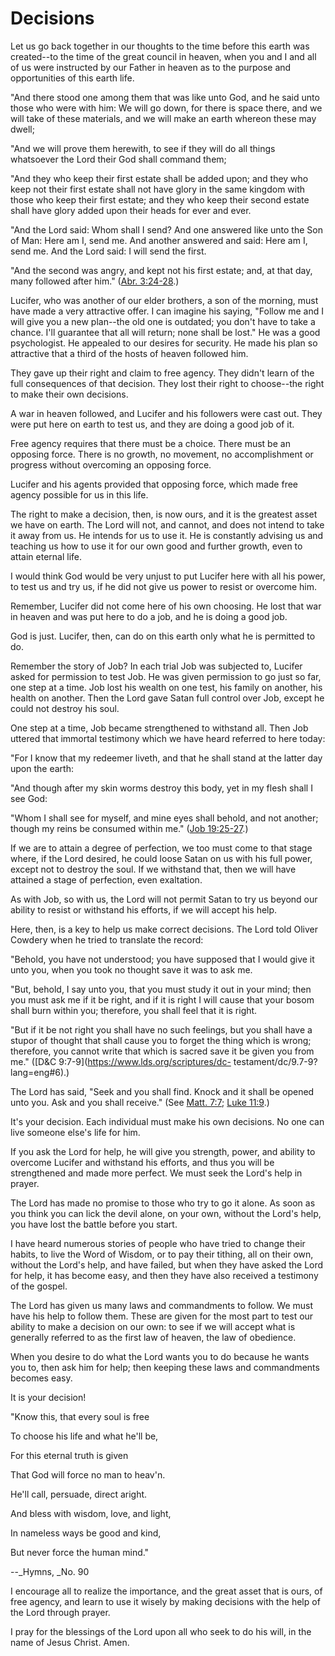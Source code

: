 # Decisions

Let us go back together in our thoughts to the time before this earth was
created--to the time of the great council in heaven, when you and I and all of
us were instructed by our Father in heaven as to the purpose and opportunities
of this earth life.

"And there stood one among them that was like unto God, and he said unto those
who were with him: We will go down, for there is space there, and we will take
of these materials, and we will make an earth whereon these may dwell;

"And we will prove them herewith, to see if they will do all things whatsoever
the Lord their God shall command them;

"And they who keep their first estate shall be added upon; and they who keep
not their first estate shall not have glory in the same kingdom with those who
keep their first estate; and they who keep their second estate shall have
glory added upon their heads for ever and ever.

"And the Lord said: Whom shall I send? And one answered like unto the Son of
Man: Here am I, send me. And another answered and said: Here am I, send me.
And the Lord said: I will send the first.

"And the second was angry, and kept not his first estate; and, at that day,
many followed after him." ([Abr.
3:24-28](https://www.lds.org/scriptures/pgp/abr/3.24-28?lang=eng#23).)

Lucifer, who was another of our elder brothers, a son of the morning, must
have made a very attractive offer. I can imagine his saying, "Follow me and I
will give you a new plan--the old one is outdated; you don't have to take a
chance. I'll guarantee that all will return; none shall be lost." He was a
good psychologist. He appealed to our desires for security. He made his plan
so attractive that a third of the hosts of heaven followed him.

They gave up their right and claim to free agency. They didn't learn of the
full consequences of that decision. They lost their right to choose--the right
to make their own decisions.

A war in heaven followed, and Lucifer and his followers were cast out. They
were put here on earth to test us, and they are doing a good job of it.

Free agency requires that there must be a choice. There must be an opposing
force. There is no growth, no movement, no accomplishment or progress without
overcoming an opposing force.

Lucifer and his agents provided that opposing force, which made free agency
possible for us in this life.

The right to make a decision, then, is now ours, and it is the greatest asset
we have on earth. The Lord will not, and cannot, and does not intend to take
it away from us. He intends for us to use it. He is constantly advising us and
teaching us how to use it for our own good and further growth, even to attain
eternal life.

I would think God would be very unjust to put Lucifer here with all his power,
to test us and try us, if he did not give us power to resist or overcome him.

Remember, Lucifer did not come here of his own choosing. He lost that war in
heaven and was put here to do a job, and he is doing a good job.

God is just. Lucifer, then, can do on this earth only what he is permitted to
do.

Remember the story of Job? In each trial Job was subjected to, Lucifer asked
for permission to test Job. He was given permission to go just so far, one
step at a time. Job lost his wealth on one test, his family on another, his
health on another. Then the Lord gave Satan full control over Job, except he
could not destroy his soul.

One step at a time, Job became strengthened to withstand all. Then Job uttered
that immortal testimony which we have heard referred to here today:

"For I know that my redeemer liveth, and that he shall stand at the latter day
upon the earth:

"And though after my skin worms destroy this body, yet in my flesh shall I see
God:

"Whom I shall see for myself, and mine eyes shall behold, and not another;
though my reins be consumed within me." ([Job
19:25-27](https://www.lds.org/scriptures/ot/job/19.25-27?lang=eng#24).)

If we are to attain a degree of perfection, we too must come to that stage
where, if the Lord desired, he could loose Satan on us with his full power,
except not to destroy the soul. If we withstand that, then we will have
attained a stage of perfection, even exaltation.

As with Job, so with us, the Lord will not permit Satan to try us beyond our
ability to resist or withstand his efforts, if we will accept his help.

Here, then, is a key to help us make correct decisions. The Lord told Oliver
Cowdery when he tried to translate the record:

"Behold, you have not understood; you have supposed that I would give it unto
you, when you took no thought save it was to ask me.

"But, behold, I say unto you, that you must study it out in your mind; then
you must ask me if it be right, and if it is right I will cause that your
bosom shall burn within you; therefore, you shall feel that it is right.

"But if it be not right you shall have no such feelings, but you shall have a
stupor of thought that shall cause you to forget the thing which is wrong;
therefore, you cannot write that which is sacred save it be given you from
me." ([D&amp;C 9:7-9](https://www.lds.org/scriptures/dc-
testament/dc/9.7-9?lang=eng#6).)

The Lord has said, "Seek and you shall find. Knock and it shall be opened unto
you. Ask and you shall receive." (See [Matt.
7:7](https://www.lds.org/scriptures/nt/matt/7.7?lang=eng#6); [Luke
11:9](https://www.lds.org/scriptures/nt/luke/11.9?lang=eng#8).)

It's your decision. Each individual must make his own decisions. No one can
live someone else's life for him.

If you ask the Lord for help, he will give you strength, power, and ability to
overcome Lucifer and withstand his efforts, and thus you will be strengthened
and made more perfect. We must seek the Lord's help in prayer.

The Lord has made no promise to those who try to go it alone. As soon as you
think you can lick the devil alone, on your own, without the Lord's help, you
have lost the battle before you start.

I have heard numerous stories of people who have tried to change their habits,
to live the Word of Wisdom, or to pay their tithing, all on their own, without
the Lord's help, and have failed, but when they have asked the Lord for help,
it has become easy, and then they have also received a testimony of the
gospel.

The Lord has given us many laws and commandments to follow. We must have his
help to follow them. These are given for the most part to test our ability to
make a decision on our own: to see if we will accept what is generally
referred to as the first law of heaven, the law of obedience.

When you desire to do what the Lord wants you to do because he wants you to,
then ask him for help; then keeping these laws and commandments becomes easy.

It is your decision!

"Know this, that every soul is free

To choose his life and what he'll be,

For this eternal truth is given

That God will force no man to heav'n.

He'll call, persuade, direct aright.

And bless with wisdom, love, and light,

In nameless ways be good and kind,

But never force the human mind."

--_Hymns, _No. 90

I encourage all to realize the importance, and the great asset that is ours,
of free agency, and learn to use it wisely by making decisions with the help
of the Lord through prayer.

I pray for the blessings of the Lord upon all who seek to do his will, in the
name of Jesus Christ. Amen.


